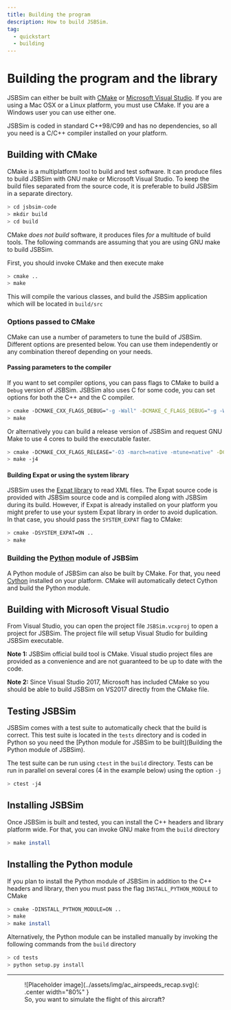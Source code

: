 ```yaml
---
title: Building the program
description: How to build JSBSim.
tag:
  - quickstart
  - building
---
```


# Building the program and the library

JSBSim can either be built with [CMake](https://cmake.org/) or [Microsoft Visual Studio](https://www.visualstudio.com/free-developer-offers/). If you are using a Mac OSX or a Linux platform, you must use CMake. If you are a Windows user you can use either one.

JSBSim is coded in standard C++98/C99 and has no dependencies, so all you need is a C/C++ compiler installed on your platform.

## Building with CMake

CMake is a multiplatform tool to build and test software. It can produce files to build JSBSim with GNU make or Microsoft Visual Studio. To keep the build files separated from the source code, it is preferable to build JSBSim in a separate directory.
```bash
> cd jsbsim-code
> mkdir build
> cd build
```
CMake *does not build* software, it produces files *for* a multitude of build tools. The following commands are assuming that you are using GNU make to build JSBSim.

First, you should invoke CMake and then execute make
```bash
> cmake ..
> make
```

This will compile the various classes, and build the JSBSim application which will be located in `build/src`

### Options passed to CMake

CMake can use a number of parameters to tune the build of JSBSim. Different options are presented below. You can use them independently or any combination thereof depending on your needs.

#### Passing parameters to the compiler

If you want to set compiler options, you can pass flags to CMake to build a `Debug` version of JSBSim. JSBSim also uses C for some code, you can set options for both the C++ and the C compiler.
```bash
> cmake -DCMAKE_CXX_FLAGS_DEBUG="-g -Wall" -DCMAKE_C_FLAGS_DEBUG="-g -Wall" -DCMAKE_BUILD_TYPE=Debug ..
> make
```
Or alternatively you can build a release version of JSBSim and request GNU Make to use 4 cores to build the executable faster.
```bash
> cmake -DCMAKE_CXX_FLAGS_RELEASE="-O3 -march=native -mtune=native" -DCMAKE_C_FLAGS_RELEASE="-O3 -march=native -mtune=native" -DCMAKE_BUILD_TYPE=Release ..
> make -j4
```

#### Building Expat or using the system library

JSBSim uses the [Expat library](https://libexpat.github.io/) to read XML files. The Expat source code is provided with JSBSim source code and is compiled along with JSBSim during its build. However, if Expat is already installed on your platform you might prefer to use your system Expat library in order to avoid duplication. In that case, you should pass the `SYSTEM_EXPAT` flag to CMake:
```bash
> cmake -DSYSTEM_EXPAT=ON ..
> make
```

### Building the [Python](https://www.python.org/) module of JSBSim

A Python module of JSBSim can also be built by CMake. For that, you need [Cython](http://cython.org/) installed on your platform. CMake will automatically detect Cython and build the Python module.

## Building with Microsoft Visual Studio

From Visual Studio, you can open the project file `JSBSim.vcxproj` to open a project for JSBSim. The project file will setup Visual Studio for building JSBSim executable.

**Note 1:** JSBSim official build tool is CMake. Visual studio project files are provided as a convenience and are not guaranteed to be up to date with the code.

**Note 2:** Since Visual Studio 2017, Microsoft has included CMake so you should be able to build JSBSim on VS2017 directly from the CMake file.

## Testing JSBSim

JSBSim comes with a test suite to automatically check that the build is correct. This test suite is located in the `tests` directory and is coded in Python so you need the [Python module for JSBSim to be built](Building the Python module of JSBSim).

The test suite can be run using `ctest` in the `build` directory. Tests can be run in parallel on several cores (4 in the example below) using the option `-j`
```bash
> ctest -j4
```

## Installing JSBSim

Once JSBSim is built and tested, you can install the C++ headers and library platform wide. For that, you can invoke GNU make from the `build` directory
```bash
> make install
```

## Installing the Python module

If you plan to install the Python module of JSBSim in addition to the C++ headers and library, then you must pass the flag `INSTALL_PYTHON_MODULE` to CMake
```bash
> cmake -DINSTALL_PYTHON_MODULE=ON ..
> make
> make install
```

Alternatively, the Python module can be installed manually by invoking the following commands from the `build` directory
```bash
> cd tests
> python setup.py install
```
---

<figure markdown>
  ![Placeholder image](../assets/img/ac_airspeeds_recap.svg){: .center width="80%" }
  <figcaption>
	So, you want to simulate the flight of this aircraft?
  </figcaption>
</figure>

